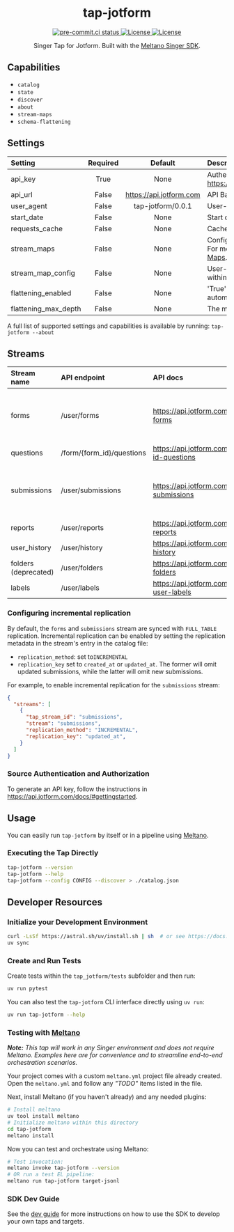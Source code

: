 <div align="center">

# tap-jotform

<div>
  <a href="https://results.pre-commit.ci/latest/github/reservoir-data/tap-jotform/main">
    <img alt="pre-commit.ci status" src="https://results.pre-commit.ci/badge/github/reservoir-data/tap-jotform/main.svg"/>
  </a>
  <a href="https://github.com/reservoir-data/tap-jotform/blob/main/LICENSE">
    <img alt="License" src="https://img.shields.io/github/license/reservoir-data/tap-jotform"/>
  </a>
  <a href="https://pypi.org/p/tap-jotform">
    <img alt="License" src="https://img.shields.io/pypi/pyversions/tap-jotform"/>
  </a>
</div>

Singer Tap for Jotform. Built with the [Meltano Singer SDK](https://sdk.meltano.com).

</div>

## Capabilities

* `catalog`
* `state`
* `discover`
* `about`
* `stream-maps`
* `schema-flattening`

## Settings

| Setting             | Required | Default | Description |
|:--------------------|:--------:|:-------:|:------------|
| api_key             | True     | None    | Authentication key. See https://api.jotform.com/docs/#authentication |
| api_url             | False    | https://api.jotform.com | API Base URL |
| user_agent          | False    | tap-jotform/0.0.1 | User-Agent header |
| start_date          | False    | None    | Start date for data collection |
| requests_cache | False    | None    | Cache configuration for HTTP requests |
| stream_maps         | False    | None    | Config object for stream maps capability. For more information check out [Stream Maps](https://sdk.meltano.com/en/latest/stream_maps.html). |
| stream_map_config   | False    | None    | User-defined config values to be used within map expressions. |
| flattening_enabled  | False    | None    | 'True' to enable schema flattening and automatically expand nested properties. |
| flattening_max_depth| False    | None    | The max depth to flatten schemas. |

A full list of supported settings and capabilities is available by running: `tap-jotform --about`

## Streams

| Stream name          | API endpoint              | API docs                                        | Notes                                                                                                  |
| :------------------- | :------------------------ | :---------------------------------------------- | :----------------------------------------------------------------------------------------------------- |
| forms                | /user/forms               | https://api.jotform.com/docs/#user-forms        | Replication for this stream is opt-in. See instructions [below](#configuring-incremental-replication). |
| questions            | /form/{form_id}/questions | https://api.jotform.com/docs/#form-id-questions |                                                                                                        |
| submissions          | /user/submissions         | https://api.jotform.com/docs/#user-submissions  | Replication for this stream is opt-in. See instructions [below](#configuring-incremental-replication). |
| reports              | /user/reports             | https://api.jotform.com/docs/#user-reports      |                                                                                                        |
| user_history         | /user/history             | https://api.jotform.com/docs/#user-history      |                                                                                                        |
| folders (deprecated) | /user/folders             | https://api.jotform.com/docs/#user-folders      |                                                                                                        |
| labels               | /user/labels              | https://api.jotform.com/docs/#get-user-labels   |                                                                                                        |


### Configuring incremental replication

By default, the `forms` and `submissions` stream are synced with `FULL_TABLE` replication. Incremental replication can be enabled by setting the replication metadata in the stream's entry in the catalog file:

* `replication_method`: set to`INCREMENTAL`
* `replication_key` set to `created_at` or `updated_at`. The former will omit updated submissions, while the latter will omit new submissions.

For example, to enable incremental replication for the `submissions` stream:

```json
{
  "streams": [
    {
      "tap_stream_id": "submissions",
      "stream": "submissions",
      "replication_method": "INCREMENTAL",
      "replication_key": "updated_at",
    }
  ]
}
```

### Source Authentication and Authorization

To generate an API key, follow the instructions in https://api.jotform.com/docs/#gettingstarted.

## Usage

You can easily run `tap-jotform` by itself or in a pipeline using [Meltano](https://meltano.com/).

### Executing the Tap Directly

```bash
tap-jotform --version
tap-jotform --help
tap-jotform --config CONFIG --discover > ./catalog.json
```

## Developer Resources

### Initialize your Development Environment

```bash
curl -LsSf https://astral.sh/uv/install.sh | sh  # or see https://docs.astral.sh/uv/getting-started/installation/
uv sync
```

### Create and Run Tests

Create tests within the `tap_jotform/tests` subfolder and
  then run:

```bash
uv run pytest
```

You can also test the `tap-jotform` CLI interface directly using `uv run`:

```bash
uv run tap-jotform --help
```

### Testing with [Meltano](https://www.meltano.com)

_**Note:** This tap will work in any Singer environment and does not require Meltano.
Examples here are for convenience and to streamline end-to-end orchestration scenarios._

Your project comes with a custom `meltano.yml` project file already created. Open the `meltano.yml` and follow any _"TODO"_ items listed in
the file.

Next, install Meltano (if you haven't already) and any needed plugins:

```bash
# Install meltano
uv tool install meltano
# Initialize meltano within this directory
cd tap-jotform
meltano install
```

Now you can test and orchestrate using Meltano:

```bash
# Test invocation:
meltano invoke tap-jotform --version
# OR run a test EL pipeline:
meltano run tap-jotform target-jsonl
```

### SDK Dev Guide

See the [dev guide](https://sdk.meltano.com/en/latest/dev_guide.html) for more instructions on how to use the SDK to
develop your own taps and targets.
